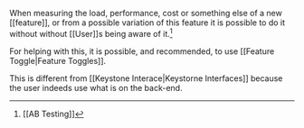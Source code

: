 When measuring the load, performance, cost or something else of a new [[feature]], or from a possible variation of this feature it is possible to do it without without [[User]]s being aware of it.[^1]

For helping with this, it is possible, and recommended, to use [[Feature Toggle|Feature Toggles]].

This is different from [[Keystone Interace|Keystorne Interfaces]] because the user indeeds use what is on the back-end.

[^1]: [[AB Testing]]